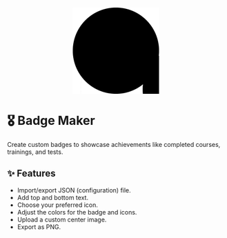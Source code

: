 <p align="center"><picture><img alt="BADGE MAKER | Marc Hoekstra" style="aspect-ratio: 1; width: 12.5rem" src="logo.svg"></picture></p>

# 🎖️ Badge Maker
Create custom badges to showcase achievements like completed courses, trainings, and tests.

## ✨ Features
- Import/export JSON (configuration) file.
- Add top and bottom text.
- Choose your preferred icon.
- Adjust the colors for the badge and icons.
- Upload a custom center image.
- Export as PNG.
